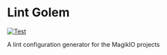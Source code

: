 # Lint Golem

[![Test](https://github.com/MagikIO/lint_golem/actions/workflows/test.yml/badge.svg)](https://github.com/MagikIO/lint_golem/actions/workflows/test.yml)

A lint configuration generator for the MagikIO projects
